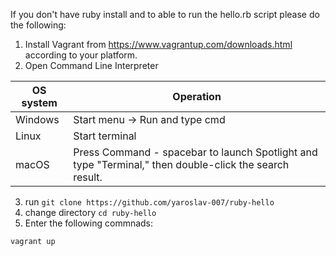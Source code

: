 If you don't have ruby install and to able to run the hello.rb script please do the following:

1. Install Vagrant from https://www.vagrantup.com/downloads.html according to your platform.
2. Open Command Line Interpreter 

 OS system | Operation
 ------------ | -------------
| Windows | Start menu -> Run and type cmd |
| Linux  |Start terminal |
| macOS | Press Command - spacebar to launch Spotlight and type "Terminal," then double-click the search result. |
  
  3. run `git clone https://github.com/yaroslav-007/ruby-hello`
  4. change directory `cd ruby-hello`
  4. Enter the following commnads:
  
  
```
vagrant up
```

